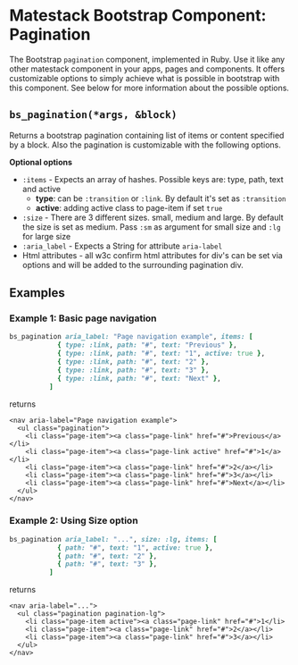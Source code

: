 # Matestack Bootstrap Component: Pagination

The Bootstrap `pagination` component, implemented in Ruby. Use it like any other matestack component in your apps, pages and components. It offers customizable options to simply achieve what is possible in bootstrap with this component. See below for more information about the possible options.

## `bs_pagination(*args, &block)`

Returns a bootstrap pagination containing list of items or content specified by a block. Also the pagination is customizable with the following options.

**Optional options**

* `:items` - Expects an array of hashes. Possible keys are: type, path, text and active
  * **type**: can be `:transition` or `:link`. By default it's set as `:transition`
  * **active**: adding active class to page-item if set `true`
* `:size` - There are 3 different sizes. small, medium and large. By default the size is set as medium. Pass `:sm` as argument for small size and `:lg` for large size
* `:aria_label` - Expects a String for attribute `aria-label`
* Html attributes - all w3c confirm html attributes for div's can be set via options and will be added to the surrounding pagination div.

## Examples

### Example 1: Basic page navigation

```ruby
bs_pagination aria_label: "Page navigation example", items: [
            { type: :link, path: "#", text: "Previous" },
            { type: :link, path: "#", text: "1", active: true },
            { type: :link, path: "#", text: "2" },
            { type: :link, path: "#", text: "3" },
            { type: :link, path: "#", text: "Next" },
          ]
```

returns

```markup
<nav aria-label="Page navigation example">
  <ul class="pagination">
    <li class="page-item"><a class="page-link" href="#">Previous</a></li>
    <li class="page-item"><a class="page-link active" href="#">1</a></li>
    <li class="page-item"><a class="page-link" href="#">2</a></li>
    <li class="page-item"><a class="page-link" href="#">3</a></li>
    <li class="page-item"><a class="page-link" href="#">Next</a></li>
  </ul>
</nav>
```

### Example 2: Using Size option

```ruby
bs_pagination aria_label: "...", size: :lg, items: [
            { path: "#", text: "1", active: true },
            { path: "#", text: "2" },
            { path: "#", text: "3" },
          ]
```

returns

```markup
<nav aria-label="...">
  <ul class="pagination pagination-lg">
    <li class="page-item active"><a class="page-link" href="#">1</li>
    <li class="page-item"><a class="page-link" href="#">2</a></li>
    <li class="page-item"><a class="page-link" href="#">3</a></li>
  </ul>
</nav>
```

